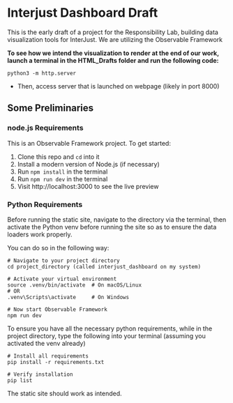 # Interjust Dashboard Draft

This is the early draft of a project for the Responsibility Lab, building data visualization tools for InterJust. We are utilizing the Observable Framework

**To see how we intend the visualization to render at the end of our work, launch a terminal in the HTML_Drafts folder and run the following code:**
```
python3 -m http.server
```
- Then, access server that is launched on webpage (likely in port 8000)

## Some Preliminaries

### node.js Requirements
This is an Observable Framework project. To get started:

1. Clone this repo and `cd` into it
2. Install a modern version of Node.js (if necessary)
3. Run `npm install` in the terminal
4. Run `npm run dev` in the terminal
5. Visit http://localhost:3000 to see the live preview


### Python Requirements
Before running the static site, navigate to the directory via the terminal, then activate the
Python venv before running the site so as to ensure the data loaders work properly.

You can do so in the following way:
```
# Navigate to your project directory
cd project_directory (called interjust_dashboard on my system)

# Activate your virtual environment
source .venv/bin/activate  # On macOS/Linux
# OR
.venv\Scripts\activate     # On Windows

# Now start Observable Framework
npm run dev
```

To ensure you have all the necessary python requirements, while in the project directory, type the following into your terminal (assuming you activated the venv already)

```
# Install all requirements
pip install -r requirements.txt

# Verify installation
pip list
```

The static site should work as intended.